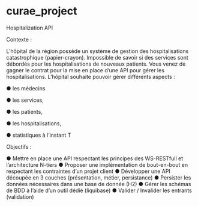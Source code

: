 # curae_project
Hospitalization API

Contexte : 

L’hôpital de la région possède un système de gestion des hospitalisations catastrophique (papier-crayon). Impossible de savoir si des services sont débordés pour les hospitalisations de nouveaux patients. Vous venez de gagner le contrat pour la mise en place d’une API pour gérer les hospitalisations. L’hôpital souhaite pouvoir gérer différents aspects : 

● les médecins 

● les services, 

● les patients, 

● les hospitalisations, 

● statistiques à l’instant T 

Objectifs : 

● Mettre en place une API respectant les principes des WS-RESTfull et l’architecture N-tiers ● Proposer une implémentation de bout-en-bout en respectant les contraintes d’un projet client 
● Développer une API découpée en 3 couches (présentation, métier, persistance) ● Persister les données nécessaires dans une base de donnée (H2) 
● Gérer les schémas de BDD à l’aide d’un outil dédié (liquibase) 
● Valider / Invalider les entrants (validation) 

